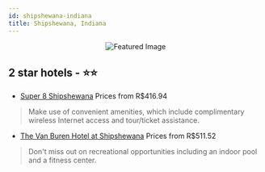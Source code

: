 ```yaml
---
id: shipshewana-indiana
title: Shipshewana, Indiana
---
```


<center><img src="https://i.travelapi.com/hotels/1000000/860000/855300/855260/2b6bbd29_z.jpg" alt="Featured Image" /></center>


##  2 star hotels - ⭐️⭐️

-    [Super 8 Shipshewana](https://us.hurb.com/hotels/shipshewana/super-8-shipshewana-JNP-JP071051?cmp=18055) Prices from R$416.94
   > Make use of convenient amenities, which include complimentary wireless Internet access and tour/ticket assistance.
-    [The Van Buren Hotel at Shipshewana](https://us.hurb.com/hotels/shipshewana/the-van-buren-hotel-at-shipshewana-JNP-JP185243?cmp=18055) Prices from R$511.52
   > Don't miss out on recreational opportunities including an indoor pool and a fitness center.

